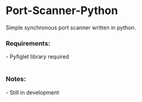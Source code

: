 # Port-Scanner-Python
Simple synchronous port scanner written in python.<br>
<h3>Requirements:</h3>
- Pyfiglet library required
<br><br>
<h3>Notes:</h3>
- Still in development
